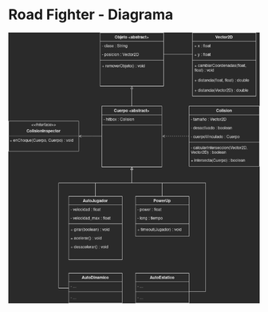 # Road Fighter - Diagrama

<p align="center">
  <img width="800" src="./src/main/resources/diagrama.png" alt="Diagrama">
</p>
